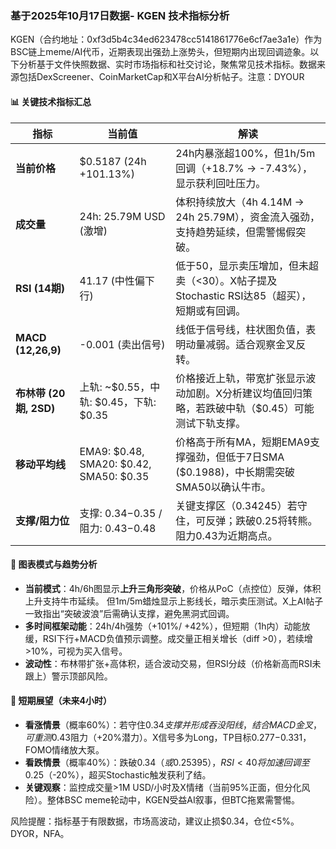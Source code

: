 ### 基于2025年10月17日数据- KGEN 技术指标分析

KGEN（合约地址：0xf3d5b4c34ed623478cc5141861776e6cf7ae3a1e）作为BSC链上meme/AI代币，近期表现出强劲上涨势头，但短期内出现回调迹象。以下分析基于文件快照数据、实时市场指标和社交讨论，聚焦常见技术指标。数据来源包括DexScreener、CoinMarketCap和X平台AI分析帖子。注意：DYOUR

#### 📊 关键技术指标汇总
| 指标          | 当前值                  | 解读 |
|---------------|-------------------------|------|
| **当前价格** | $0.5187 (24h +101.13%) | 24h内暴涨超100%，但1h/5m回调（+18.7% → -7.43%），显示获利回吐压力。 |
| **成交量**   | 24h: 25.79M USD (激增) | 体积持续放大（4h 4.14M → 24h 25.79M），资金流入强劲，支持趋势延续，但需警惕假突破。 |
| **RSI (14期)** | 41.17 (中性偏下行) | 低于50，显示卖压增加，但未超卖（<30）。X帖子提及Stochastic RSI达85（超买），短期或有回调。 |
| **MACD (12,26,9)** | -0.001 (卖出信号) | 线低于信号线，柱状图负值，表明动量减弱。适合观察金叉反转。 |
| **布林带 (20期, 2SD)** | 上轨: ~$0.55，中轨: $0.45，下轨: $0.35 | 价格接近上轨，带宽扩张显示波动加剧。X分析建议均值回归策略，若跌破中轨（$0.45）可能测试下轨支撑。 |
| **移动平均线** | EMA9: $0.48, SMA20: $0.42, SMA50: $0.35 | 价格高于所有MA，短期EMA9支撑强劲，但低于7日SMA ($0.1988)，中长期需突破SMA50以确认牛市。 |
| **支撑/阻力位** | 支撑: $0.34-$0.35 / 阻力: $0.43-$0.48 | 关键支撑区（0.34245）若守住，可反弹；跌破0.25将转熊。阻力0.43为近期高点。 |

#### 🎯 图表模式与趋势分析
- **当前模式**：4h/6h图显示**上升三角形突破**，价格从PoC（点控位）反弹，体积上升支持牛市延续。 但1m/5m蜡烛显示上影线长，暗示卖压测试。X上AI帖子一致指出“突破波浪”后需确认支撑，避免黑洞式回调。
- **多时间框架动能**：24h/4h强势（+101%/ +42%），但短期（1h内）动能放缓，RSI下行+MACD负值预示调整。成交量正相关增长（diff >0），若续增>10%，可视为买入信号。
- **波动性**：布林带扩张+高体积，适合波动交易，但RSI分歧（价格新高而RSI未跟上）警示顶部风险。

#### 🔮 短期展望（未来4小时）
- **看涨情景**（概率60%）：若守住$0.34支撑并形成吞没阳线，结合MACD金叉，可重测$0.43阻力（+20%潜力）。X信号多为Long，TP目标$0.277-$0.331，FOMO情绪放大泵。
- **看跌情景**（概率40%）：跌破$0.34（或0.25395），RSI<40将加速回调至$0.25（-20%），超买Stochastic触发获利了结。
- **关键观察**：监控成交量>1M USD/小时及X情绪（当前95%正面，但分化风险）。整体BSC meme轮动中，KGEN受益AI叙事，但BTC拖累需警惕。

风险提醒：指标基于有限数据，市场高波动，建议止损$0.34，仓位<5%。DYOR，NFA。